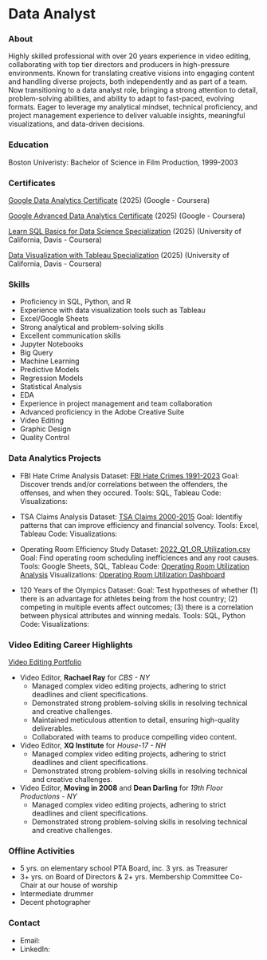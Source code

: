 # Data Analyst

### About

Highly skilled professional with over 20 years experience in video editing, collaborating with top tier directors and producers in high-pressure environments. Known for translating creative visions into engaging content and handling diverse projects, both independently and as part of a team. Now transitioning to a data analyst role, bringing a strong attention to detail, problem-solving abilities, and ability to adapt to fast-paced, evolving formats. Eager to leverage my analytical mindset, technical proficiency, and project management experience to deliver valuable insights, meaningful visualizations, and data-driven decisions.


### Education

Boston Univeristy: Bachelor of Science in Film Production, 1999-2003


### Certificates

[Google Data Analytics Certificate](https://coursera.org/share/149db17797d6fda7ad82504af3c03235) (2025) (Google - Coursera)

[Google Advanced Data Analytics Certificate](https://coursera.org/share/6dde2341a0726f5dd240268e032754b5) (2025) (Google - Coursera)

[Learn SQL Basics for Data Science Specialization](https://coursera.org/share/fa38c86c1fbecc2e205984019382a9f9) (2025) (University of California, Davis - Coursera)

[Data Visualization with Tableau Specialization](https://coursera.org/share/de559f93cfbf8a2077cda9b93aed8a08) (2025) (University of California, Davis - Coursera)


### Skills

- Proficiency in SQL, Python, and R
- Experience with data visualization tools such as Tableau
- Excel/Google Sheets
- Strong analytical and problem-solving skills
- Excellent communication skills
- Jupyter Notebooks
- Big Query
- Machine Learning
- Predictive Models
- Regression Models
- Statistical Analysis
- EDA
- Experience in project management and team collaboration
- Advanced proficiency in the Adobe Creative Suite
- Video Editing
- Graphic Design
- Quality Control


### Data Analytics Projects

- FBI Hate Crime Analysis
Dataset: [FBI Hate Crimes 1991-2023]()
Goal: Discover trends and/or correlations between the offenders, the offenses, and when they occured.
Tools: SQL, Tableau
Code: 
Visualizations: 

- TSA Claims Analysis
Dataset: [TSA Claims 2000-2015]()
Goal: Identifiy patterns that can improve efficiency and financial solvency.
Tools: Excel, Tableau
Code: 
Visualizations: 

- Operating Room Efficiency Study
Dataset: [2022_Q1_OR_Utilization.csv](https://www.kaggle.com/datasets/thedevastator/optimizing-operating-room-utilization)
Goal: Find operating room scheduling inefficiences and any root causes.
Tools: Google Sheets, SQL, Tableau
Code: [Operating Room Utilization Analysis](OR_Utilization_Analysis_Rev.sql)
Visualizations: [Operating Room Utilization Dashboard](https://public.tableau.com/views/OR_Utilization_17410373563560/OperatingRoomUtilization?:language=en-US&:sid=&:redirect=auth&:display_count=n&:origin=viz_share_link)

- 120 Years of the Olympics
Dataset: 
Goal: Test hypotheses of whether (1) there is an advantage for athletes being from the host country; (2) competing in multiple events affect outcomes; (3) there is a correlation between physical attributes and winning medals.
Tools: SQL, Python
Code: 
Visualizations: 


### Video Editing Career Highlights

[Video Editing Portfolio](https://www.dovyellin.com)

- Video Editor, **Rachael Ray** for *CBS - NY*
  - Managed complex video editing projects, adhering to strict deadlines and client specifications.
  - Demonstrated strong problem-solving skills in resolving technical and creative challenges.
  - Maintained meticulous attention to detail, ensuring high-quality deliverables.
  - Collaborated with teams to produce compelling video content.
- Video Editor, **XQ Institute** for *House-17 - NH*
  - Managed complex video editing projects, adhering to strict deadlines and client specifications.
  - Demonstrated strong problem-solving skills in resolving technical and creative challenges.
- Video Editor, **Moving in 2008** and **Dean Darling** for *19th Floor Productions - NY*
  - Managed complex video editing projects, adhering to strict deadlines and client specifications.
  - Demonstrated strong problem-solving skills in resolving technical and creative challenges.


### Offline Activities

- 5 yrs. on elementary school PTA Board, inc. 3 yrs. as Treasurer
- 3+ yrs. on Board of Directors & 2+ yrs. Membership Committee Co-Chair at our house of worship
- Intermediate drummer
- Decent photographer


### Contact

- Email:
- LinkedIn: 
